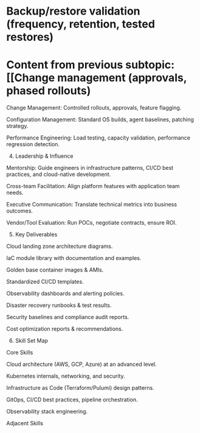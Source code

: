 # Backup/restore validation (frequency, retention, tested restores)

# Content from previous subtopic: [[Change management (approvals, phased rollouts)

Change Management: Controlled rollouts, approvals, feature flagging.

Configuration Management: Standard OS builds, agent baselines, patching strategy.

Performance Engineering: Load testing, capacity validation, performance regression detection.

4. Leadership & Influence

Mentorship: Guide engineers in infrastructure patterns, CI/CD best practices, and cloud-native development.

Cross-team Facilitation: Align platform features with application team needs.

Executive Communication: Translate technical metrics into business outcomes.

Vendor/Tool Evaluation: Run POCs, negotiate contracts, ensure ROI.

5. Key Deliverables

Cloud landing zone architecture diagrams.

IaC module library with documentation and examples.

Golden base container images & AMIs.

Standardized CI/CD templates.

Observability dashboards and alerting policies.

Disaster recovery runbooks & test results.

Security baselines and compliance audit reports.

Cost optimization reports & recommendations.

6. Skill Set Map

Core Skills

Cloud architecture (AWS, GCP, Azure) at an advanced level.

Kubernetes internals, networking, and security.

Infrastructure as Code (Terraform/Pulumi) design patterns.

GitOps, CI/CD best practices, pipeline orchestration.

Observability stack engineering.

Adjacent Skills